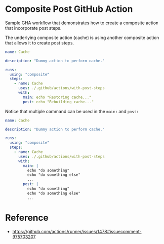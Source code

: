 # Composite Post GitHub Action

Sample GHA workflow that demonstrates how to create a composite action that incorporate post steps.

The underlying composite action (cache) is using another composite action that allows it to create post steps.

```yaml
name: Cache

description: "Dummy action to perform cache."

runs:
  using: "composite"
  steps:
    - name: Cache
      uses: ./.github/actions/with-post-steps
      with:
        main: echo "Restoring cache..."
        post: echo "Rebuilding cache..."
```

Notice that multiple command can be used in the `main:` and `post:`

```yaml
name: Cache

description: "Dummy action to perform cache."

runs:
  using: "composite"
  steps:
    - name: Cache
      uses: ./.github/actions/with-post-steps
      with:
        main: |
          echo "do something"
          echo "do something else"
          ...
        post: |
          echo "do something"
          echo "do something else"
          ...
```

# Reference

- https://github.com/actions/runner/issues/1478#issuecomment-975703207
